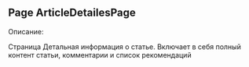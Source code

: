 ## Page ArticleDetailesPage 

Описание:

Страница Детальная информация о статье. Включает в себя полный контент статьи, комментарии и список рекомендаций